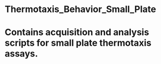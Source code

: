 # Thermotaxis_Behavior_Small_Plate
# Contains acquisition and analysis scripts for small plate thermotaxis assays.
